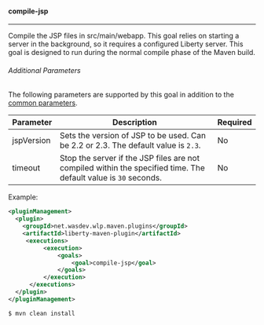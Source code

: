 #### compile-jsp
---
Compile the JSP files in src/main/webapp. This goal relies on starting a server in the background, so it requires a configured Liberty server. This goal is designed to run during the normal compile phase of the Maven build.

###### Additional Parameters

The following parameters are supported by this goal in addition to the [common parameters](common-parameters.md#common-parameters).

| Parameter | Description | Required |
| --------  | ----------- | -------  |
| jspVersion | Sets the version of JSP to be used. Can be 2.2 or 2.3. The default value is `2.3`. | No |
| timeout | Stop the server if the JSP files are not compiled within the specified time. The default value is `30` seconds. | No 

Example:
```xml
<pluginManagement>
  <plugin>
    <groupId>net.wasdev.wlp.maven.plugins</groupId>
    <artifactId>liberty-maven-plugin</artifactId>
     <executions>
          <execution>
              <goals>
                  <goal>compile-jsp</goal>
              </goals>
          </execution>
      </executions>
  </plugin>
</pluginManagement>
```

```bash
$ mvn clean install
```
